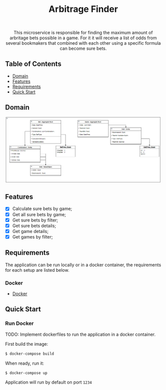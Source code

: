 <h1 align="center"> Arbitrage Finder </h1> <br>

<p align="center">
  This microservice is responsible for finding the maximum amount of arbritage bets possible in a game. For it it will receive a list of odds from several bookmakers that combined with each other using a specific formula can become sure bets.
</p>

## Table of Contents

- [Domain](#introduction)
- [Features](#features)
- [Requirements](#requirements)
- [Quick Start](#quick-start)

## Domain

![Domain](https://github.com/skullizador/arbitrage-finder/blob/main/resources/domain.png)

## Features

* [x] Calculate sure bets by game;
* [x] Get all sure bets by game;
* [x] Get sure bets by filter;
* [x] Get sure bets details;
* [x] Get game details;
* [x] Get games by filter;

## Requirements
The application can be run locally or in a docker container, the requirements for each setup are listed below.

### Docker
* [Docker](https://www.docker.com/get-docker)

## Quick Start 
### Run Docker
TODO: Implement dockerfiles to run the application in a docker container.

First build the image:
```bash
$ docker-compose build
```

When ready, run it:
```bash
$ docker-compose up
```

Application will run by default on port `1234`